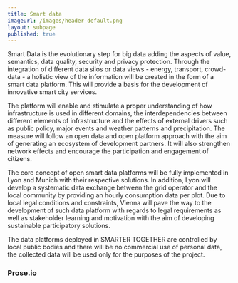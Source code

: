 ```yaml
---
title: Smart data
imageurl: /images/header-default.png
layout: subpage
published: true
---
```

Smart Data is the evolutionary step for big data adding the aspects of value, semantics, data quality, security and privacy protection. Through the integration of different data silos or data views - energy, transport, crowd-data - a holistic view of the information will be created in the form of a smart data platform. This will provide a basis for the development of innovative smart city services.

The platform will enable and stimulate a proper understanding of how infrastructure is used in different domains, the interdependencies between different elements of infrastructure and the effects of external drivers such as public policy, major events and weather patterns and precipitation. The measure will follow an open data and open platform approach with the aim of generating an ecosystem of development partners. It will also strengthen network effects and encourage the participation and engagement of citizens.

The core concept of open smart data platforms will be fully implemented in Lyon and Munich with their respective solutions. In addition, Lyon will develop a systematic data exchange between the grid operator and the local community by providing an hourly consumption data per plot. Due to local legal conditions and constraints, Vienna will pave the way to the development of such data platform with regards to legal requirements as well as stakeholder learning and motivation with the aim of developing sustainable participatory solutions.

The data platforms deployed in SMARTER TOGETHER are controlled by local public bodies and there will be no commercial use of personal data, the collected data will be used only for the purposes of the project.

### Prose.io
